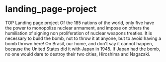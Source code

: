 # landing_page-project
TOP Landing page project
Of the 185 nations of the world, only five have the power to monopolize nuclear armament, and impose on others
the humiliation of signing non proliferation of nuclear weapons treaties. It is necessary to build the bomb, not to throw
it at anyone, but to avoid having a bomb thrown here! On Brasil, our home, and don't say it cannot happen, because
the United States did it with Japan in 1945. If Japan had the bomb, no one would dare to destroy their two cities,
Hiroshima and Nagazaki.
